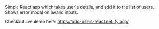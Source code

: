 Simple React app which takes user's details, and add it to the list of users.
Shows error modal on invalid inputs.


Checkout live demo here: https://add-users-react.netlify.app/
